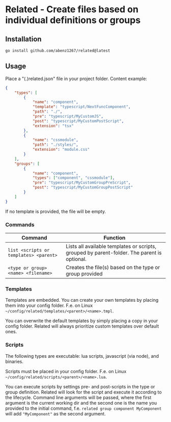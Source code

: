 # Related - Create files based on individual definitions or groups

## Installation

`go install github.com/abenz1267/related@latest`

## Usage

Place a "(.)related.json" file in your project folder. Content example:

```json
{
    "types": [
        {
            "name": "component",
            "template": "typescript/NextFuncComponent",
            "path": "./",
            "pre": "typescript/MyCustomJS",
            "post": "typescript/MyCustomPostScript",
            "extension": "tsx"
        },
        {
            "name": "cssmodule",
            "path": "./styles/",
            "extension": "module.css"
        }
    ],
    "groups": [
        {
            "name": "component",
            "types": ["component", "cssmodule"],
            "pre": "typescript/MyCustomGroupPreScript",
            "post": "typescript/MyCustomGroupPostScript"
        }
    ]
}
```

If no template is provided, the file will be empty.

### Commands

| Command                                | Function                                                                                    |
| -------------------------------------- | ------------------------------------------------------------------------------------------- |
| `list <scripts or templates> <parent>` | Lists all available templates or scripts, grouped by parent-folder. The parent is optional. |
| `<type or group> <name> <filename>`    | Creates the file(s) based on the type or group provided                                     |

### Templates

Templates are embedded. You can create your own templates by placing them into your config folder. F.e. on Linux `~/config/related/templates/<parent>/<name>.tmpl`.

You can overwrite the default templates by simply placing a copy in your config folder. Related will always prioritize custom templates over default ones.

### Scripts

The following types are executable: lua scripts, javascript (via node), and binaries.

Scripts must be placed in your config folder. F.e. on Linux `~/config/related/scripts/<parent>/<name>.lua`.

You can execute scripts by settings pre- and post-scripts in the type or group definition. Related will look for the script and execute it according to the lifecycle. Command line arguments will be passed, where the first argument is the current working dir and the second one is the name you provided to the initial command, f.e. `related group component MyComponent` will add `"MyComponent"` as the second argument.
